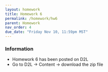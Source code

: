 ```yaml
---
layout: homework
title: Homework 6
permalink: /homework/hw6
parent: Homework
nav_order: 4
due_date: "Friday Nov 10, 11:59pm MST"
---
```


### Information
* Homework 6 has been posted on D2L
* Go to D2L -> Content -> download the zip file


